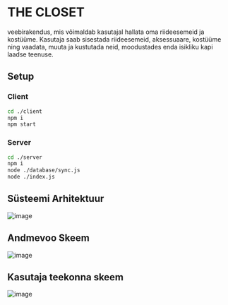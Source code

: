 <h1>THE CLOSET</h1>
<p>veebirakendus, mis võimaldab kasutajal hallata oma riideesemeid ja kostüüme. Kasutaja saab sisestada riideesemeid, aksessuaare, kostüüme ning vaadata, muuta ja kustutada neid, moodustades enda isikliku kapi laadse teenuse.</p>

<h2>Setup</h2>
<h3>Client</h3>

```bash
cd ./client
npm i
npm start
```

<h3>Server</h3>

```bash
cd ./server
npm i
node ./database/sync.js
node ./index.js
```

<h2>Süsteemi Arhitektuur</h2>

![image](https://github.com/user-attachments/assets/d63884ec-e2af-4b0c-9e4b-20e2aff29dee)

<h2>Andmevoo Skeem</h2>

![image](https://github.com/user-attachments/assets/2d996a42-6813-40d3-871f-9f580cef077b)

<h2>Kasutaja teekonna skeem</h2>

![image](https://github.com/user-attachments/assets/a9a7ef99-84ed-40b6-ba6b-cab163e4efd6)
